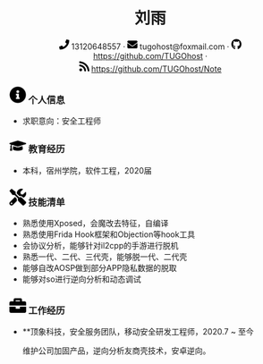  <center>
     <h1>刘雨</h1>
     <div>
         <span>
             <img src="assets/phone-solid.svg" width="18px">
             13120648557
         </span>
         ·
         <span>
             <img src="assets/envelope-solid.svg" width="18px">
             tugohost@foxmail.com
         </span>
         ·
         <span>
             <img src="assets/github-brands.svg" width="18px">
             <a href="https://github.com/TUGOhost">https://github.com/TUGOhost</a>
         </span>
         ·</br>
         <span>
             <img src="assets/rss-solid.svg" width="18px">
             <a href="https://github.com/TUGOhost/Note">https://github.com/TUGOhost/Note</a>
         </span>
     </div>
 </center>

 ### <img src="assets/info-circle-solid.svg" width="30px"> 个人信息 

 - 求职意向：安全工程师

### <img src="assets/graduation-cap-solid.svg" width="30px"> 教育经历

- 本科，宿州学院，软件工程，2020届

###  <img src="assets/tools-solid.svg" width="30px"> 技能清单

- 熟悉使用Xposed，会魔改去特征，自编译
- 熟悉使用Frida Hook框架和Objection等hook工具
- 会协议分析，能够针对il2cpp的手游进行脱机
- 熟悉一代、二代、三代壳，能够脱一代、二代壳
- 能够自改AOSP做到部分APP隐私数据的脱取
- 能够对so进行逆向分析和动态调试

### <img src="assets/briefcase-solid.svg" width="30px"> 工作经历

- **顶象科技，安全服务团队，移动安全研发工程师，2020.7 ~ 至今

   维护公司加固产品，逆向分析友商壳技术，安卓逆向。

